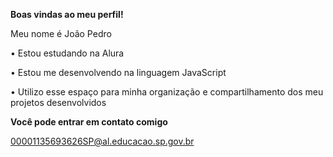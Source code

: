 **Boas vindas ao meu perfil!**

Meu nome é João Pedro

• Estou estudando na Alura

• Estou me desenvolvendo na linguagem JavaScript

• Utilizo esse espaço para minha organização e compartilhamento dos meu projetos desenvolvidos

**Você pode entrar em contato comigo** 

00001135693626SP@al.educacao.sp.gov.br
